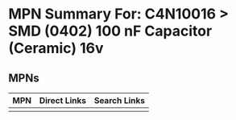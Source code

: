 



# MPN Summary For: C4N10016 > SMD (0402) 100 nF Capacitor (Ceramic) 16v

## MPNs
  

|MPN|Direct Links|Search Links|
| :--- | :--- | :--- |
||||

